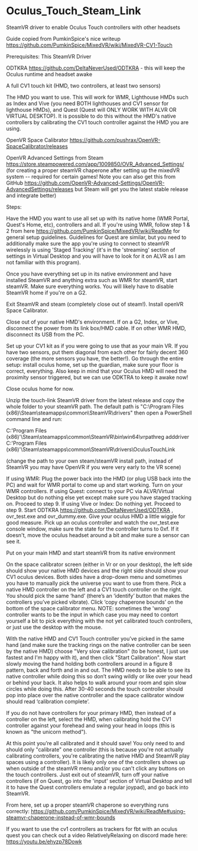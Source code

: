 # Oculus_Touch_Steam_Link
SteamVR driver to enable Oculus Touch controllers with other headsets

Guide copied from PumkinSpice's nice writeup
https://github.com/PumkinSpice/MixedVR/wiki/MixedVR-CV1-Touch

Prerequisites:
This SteamVR Driver

ODTKRA https://github.com/DeltaNeverUsed/ODTKRA - this will keep the Oculus runtime and headset awake

A full CV1 touch kit (HMD, two controllers, at least two sensors)

The HMD you want to use. This will work for WMR, Lighthouse HMDs such as Index and Vive (you need BOTH lighthouses and CV1 sensor for lighthouse HMDs), and Quest (Quest will ONLY WORK WITH ALVR OR VIRTUAL DESKTOP). It is possible to do this without the HMD's native controllers by calibrating the CV1 touch controller against the HMD you are using.

OpenVR Space Calibrator https://github.com/pushrax/OpenVR-SpaceCalibrator/releases

OpenVR Advanced Settings from Steam https://store.steampowered.com/app/1009850/OVR_Advanced_Settings/ (for creating a proper steamVR chaperone after setting up the mixedVR system -- required for certain games! Note you can also get this from GitHub https://github.com/OpenVR-Advanced-Settings/OpenVR-AdvancedSettings/releases but Steam will get you the latest stable release and integrate better)

Steps:

Have the HMD you want to use all set up with its native home (WMR Portal, Quest's Home, etc), controllers and all. If you're using WMR, follow step 1 & 2 from here https://github.com/PumkinSpice/MixedVR/wiki/ReadMe for general setup guidelines. Guidelines for Quest are similar, but you need to additionally make sure the app you're using to connect to steamVR wirelessly is using 'Staged Tracking' (it's in the 'streaming' section of settings in Virtual Desktop and you will have to look for it on ALVR as I am not familiar with this program).

Once you have everything set up in its native environment and have installed SteamVR and anything extra such as WMR for steamVR, start steamVR. Make sure everything works. You will likely have to disable SteamVR home if you're on a G2.

Exit SteamVR and steam (completely close out of steam!). Install openVR Space Calibrator.

Close out of your native HMD's environment. If on a G2, Index, or Vive, disconnect the power from its link box/HMD cable. If on other WMR HMD, disconnect its USB from the PC.

Set up your CV1 kit as if you were going to use that as your main VR. If you have two sensors, put them diagonal from each other for fairly decent 360 coverage (the more sensors you have, the better!). Go through the entire setup: install oculus home, set up the guardian, make sure your floor is correct, everything. Also keep in mind that your Oculus HMD will need the proximity sensor triggered, but we can use ODKTRA to keep it awake now!

Close oculus home for now.

Unzip the touch-link SteamVR driver from the latest release and copy the whole folder to your steamVR path. The default path is "C:\Program Files (x86)\Steam\steamapps\common\SteamVR\drivers" then open a PowerShell command line and run:

C:\'Program Files (x86)'\Steam\steamapps\common\SteamVR\bin\win64\vrpathreg adddriver C:\'Program Files (x86)'\Steam\steamapps\common\SteamVR\drivers\OculusTouchLink

(change the path to your own steam/steamVR install path, instead of SteamVR you may have OpenVR if you were very early to the VR scene)

If using WMR: Plug the power back into the HMD (or plug USB back into the PC) and wait for WMR portal to come up and start working. Turn on your WMR controllers.
If using Quest: connect to your PC via ALVR/Virtual Desktop but do nothing else yet except make sure you have staged tracking on. Proceed to step 9.
If using Vive or Index: Do nothing yet. Proceed to step 9.
Start ODTKRA https://github.com/DeltaNeverUsed/ODTKRA , ovr_test.exe and ovr_dummy.exe. Give your oculus HMD a little wiggle for good measure. Pick up an oculus controller and watch the ovr_test.exe console window, make sure the state for the controller turns to 0xf. If it doesn't, move the oculus headset around a bit and make sure a sensor can see it.

Put on your main HMD and start steamVR from its native environment

On the space calibrator screen (either in Vr or on your desktop), the left side should show your native HMD devices and the right side should show your CV1 oculus devices. Both sides have a drop-down menu and sometimes you have to manually pick the universe you want to use from there. Pick a native HMD controller on the left and a CV1 touch controller on the right. You should pick the same ‘hand’ (there’s an ‘identify’ button that makes the controllers you’ve picked vibrate). Click ‘copy chaperone bounds’ on the bottom of the space calibrator menu. NOTE: sometimes the 'wrong' controller wants to be the input in which case you may need to contort yourself a bit to pick everything with the not yet calibrated touch controllers, or just use the desktop with the mouse.

With the native HMD and CV1 Touch controller you’ve picked in the same hand (and make sure the tracking rings on the native controller can be seen by the native HMD) choose "Very slow calibration" (to be honest, I just use fastest and I'm happy with it), and then click "Start Calibration". Now start slowly moving the hand holding both controllers around in a figure 8 pattern, back and forth and in and out. The HMD needs to be able to see its native controller while doing this so don’t swing wildly or like over your head or behind your back. It also helps to walk around your room and spin slow circles while doing this. After 30-40 seconds the touch controller should pop into place over the native controller and the space calibrator window should read ‘calibration complete’.

If you do not have controllers for your primary HMD, then instead of a controller on the left, select the HMD, when calibrating hold the CV1 controller against your forehead and swing your head in loops (this is known as "the unicorn method").

At this point you’re all calibrated and it should save! You only need to and should only "calibrate" one controller (this is because you're not actually calibrating controllers, you're calibrating the native HMD and SteamVR play spaces using a controller). It is likely only one of the controllers shows up when outside of the steamVR menu and/or you can't click any buttons on the touch controllers. Just exit out of steamVR, turn off your native controllers (if on Quest, go into the 'input' section of Virtual Desktop and tell it to have the Quest controllers emulate a regular joypad), and go back into SteamVR.

From here, set up a proper steamVR chaperone so everything runs correctly: https://github.com/PumkinSpice/MixedVR/wiki/ReadMe#using-steamvr-chaperone-instead-of-wmr-bounds



If you want to use the cv1 controllers as trackers for fbt with an oculus quest you can check out a video RelativelyRelaxing on discord made here: https://youtu.be/ehyzp78Dowk